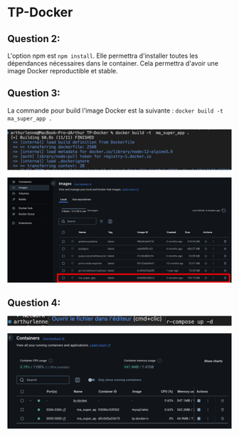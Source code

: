 # TP-Docker

## Question 2:

L'option npm est `npm install`. Elle permettra d'installer toutes les dépendances nécessaires dans le container. Cela permettra d'avoir une image Docker reproductible et stable.

## Question 3:

La commande pour build l'image Docker est la suivante : `docker build -t ma_super_app .`<br><br>![alt text](./img/q3_image_1.png)

![alt text](./img/q3_image_2.png)

## Question 4:

![alt text](./img/q4_image_1.png)

![alt text](./img/q4_image_2.png)